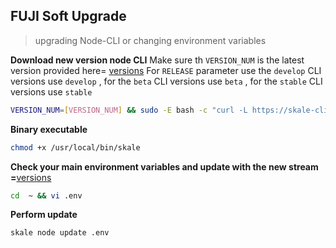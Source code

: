 ## FUJI Soft Upgrade

> upgrading Node-CLI or changing environment variables

**Download new version node CLI**
Make sure th `VERSION_NUM` is the latest version provided here= [versions](/validators/versions)
For `RELEASE` parameter use the `develop` CLI versions use `develop` , for the `beta` CLI versions use `beta` , for the `stable` CLI versions use `stable`

```bash
VERSION_NUM=[VERSION_NUM] && sudo -E bash -c "curl -L https://skale-cli.sfo2.cdn.digitaloceanspaces.com/[RELEASE]/skale-$VERSION_NUM-`uname -s`-`uname -m` >  /usr/local/bin/skale" 
```

**Binary executable**
```bash
chmod +x /usr/local/bin/skale
```

**Check your main environment variables and update with the new stream =**[versions](/validators/versions)
```bash
cd  ~ && vi .env
```

**Perform update**
```bash
skale node update .env
```
